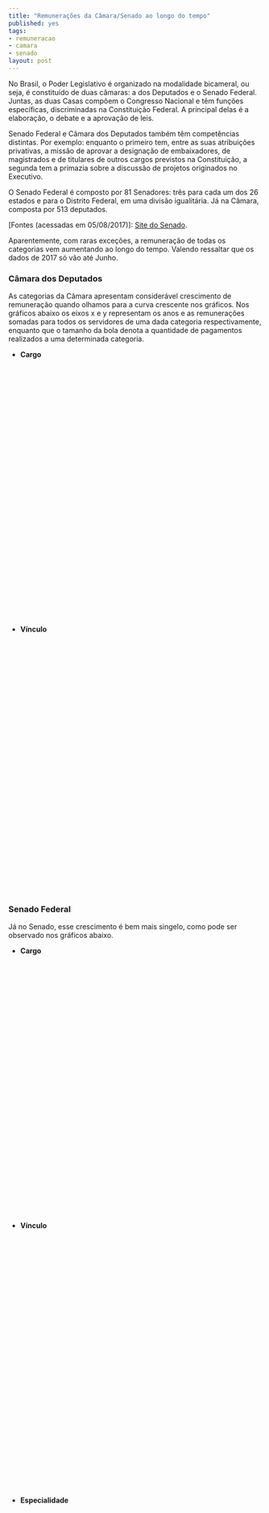 ```yaml
---
title: "Remunerações da Câmara/Senado ao longo do tempo"
published: yes
tags:
- remuneracao
- camara
- senado
layout: post
---
```






No Brasil, o Poder Legislativo é organizado na modalidade bicameral, ou seja, é constituído de duas câmaras: a dos Deputados e o Senado Federal. Juntas, as duas Casas compõem o Congresso Nacional e têm funções específicas, discriminadas na Constituição Federal. A principal delas é a elaboração, o debate e a aprovação de leis.

Senado Federal e Câmara dos Deputados também têm competências distintas. Por exemplo: enquanto o primeiro tem, entre as suas atribuições privativas, a missão de aprovar a designação de embaixadores, de magistrados e de titulares de outros cargos previstos na Constituição, a segunda tem a primazia sobre a discussão de projetos originados no Executivo.

O Senado Federal é composto por 81 Senadores: três para cada um dos 26 estados e para o Distrito Federal, em uma divisão igualitária. Já na Câmara, composta por 513 deputados.

[Fontes (acessadas em 05/08/2017)]: [Site do Senado](https://www12.senado.leg.br/transparencia/laipergunta).

Aparentemente, com raras exceções, a remuneração de todas os categorias vem aumentando ao longo do tempo. Valendo ressaltar que os dados de 2017 só vão até Junho.

### **Câmara dos Deputados**

As categorias da Câmara apresentam considerável crescimento de remuneração quando olhamos para a curva crescente nos gráficos. Nos gráficos abaixo os eixos x e y representam os anos e as remunerações somadas para todos os servidores de uma dada categoria respectivamente, enquanto que o tamanho da bola denota a quantidade de pagamentos realizados a uma determinada categoria. 

* **Cargo**

<!--html_preserve--><div id="htmlwidget-dab1971d0152206c4b45" style="width:100%;height:500px;" class="highchart html-widget"></div>
<script type="application/json" data-for="htmlwidget-dab1971d0152206c4b45">{"x":{"hc_opts":{"title":{"text":null},"yAxis":{"title":{"text":"Valor da Remuneração (milhões R$)"},"type":"linear"},"credits":{"enabled":false},"exporting":{"enabled":false},"plotOptions":{"series":{"turboThreshold":0,"showInLegend":true,"marker":{"enabled":true}},"treemap":{"layoutAlgorithm":"squarified"},"bubble":{"minSize":5,"maxSize":25},"scatter":{"marker":{"symbol":"circle"}}},"annotationsOptions":{"enabledButtons":false},"tooltip":{"delayForDisplay":10,"pointFormat":"Valor: {point.y:.2f} <br> Quantidade de servidores: {point.avg_kincaid}"},"series":[{"name":"ANALISTA LEGISLATIVO","data":[{"d":"2012-01-01","name":"ANALISTA LEGISLATIVO","avg_kincaid":4588,"kincaid":123.89462069,"x":1325376000000,"y":123.89462069,"size":4588,"z":4588},{"d":"2013-01-01","name":"ANALISTA LEGISLATIVO","avg_kincaid":11307,"kincaid":316.99790974,"x":1356998400000,"y":316.99790974,"size":11307,"z":11307},{"d":"2014-01-01","name":"ANALISTA LEGISLATIVO","avg_kincaid":12047,"kincaid":358.33242684,"x":1388534400000,"y":358.33242684,"size":12047,"z":12047},{"d":"2015-01-01","name":"ANALISTA LEGISLATIVO","avg_kincaid":14126,"kincaid":466.64064704,"x":1420070400000,"y":466.64064704,"size":14126,"z":14126},{"d":"2016-01-01","name":"ANALISTA LEGISLATIVO","avg_kincaid":14811,"kincaid":487.75379089,"x":1451606400000,"y":487.75379089,"size":14811,"z":14811},{"d":"2017-01-01","name":"ANALISTA LEGISLATIVO","avg_kincaid":7835,"kincaid":278.76235312,"x":1483228800000,"y":278.76235312,"size":7835,"z":7835}],"type":"bubble"},{"name":"CARGO EM COMISSAO","data":[{"d":"2012-01-01","name":"CARGO EM COMISSAO","avg_kincaid":27,"kincaid":0.13996098,"x":1325376000000,"y":0.13996098,"size":27,"z":27},{"d":"2013-01-01","name":"CARGO EM COMISSAO","avg_kincaid":70,"kincaid":0.40872643,"x":1356998400000,"y":0.40872643,"size":70,"z":70},{"d":"2014-01-01","name":"CARGO EM COMISSAO","avg_kincaid":44,"kincaid":0.31203381,"x":1388534400000,"y":0.31203381,"size":44,"z":44},{"d":"2015-01-01","name":"CARGO EM COMISSAO","avg_kincaid":33,"kincaid":0.15461441,"x":1420070400000,"y":0.15461441,"size":33,"z":33},{"d":"2016-01-01","name":"CARGO EM COMISSAO","avg_kincaid":30,"kincaid":0.28034448,"x":1451606400000,"y":0.28034448,"size":30,"z":30},{"d":"2017-01-01","name":"CARGO EM COMISSAO","avg_kincaid":10,"kincaid":0.11247999,"x":1483228800000,"y":0.11247999,"size":10,"z":10}],"type":"bubble"},{"name":"DEPUTADO","data":[{"d":"2012-01-01","name":"DEPUTADO","avg_kincaid":748,"kincaid":22.03194775,"x":1325376000000,"y":22.03194775,"size":748,"z":748},{"d":"2013-01-01","name":"DEPUTADO","avg_kincaid":1739,"kincaid":52.4904465,"x":1356998400000,"y":52.4904465,"size":1739,"z":1739},{"d":"2014-01-01","name":"DEPUTADO","avg_kincaid":1708,"kincaid":47.7768733,"x":1388534400000,"y":47.7768733,"size":1708,"z":1708},{"d":"2015-01-01","name":"DEPUTADO","avg_kincaid":3839,"kincaid":136.21369157,"x":1420070400000,"y":136.21369157,"size":3839,"z":3839},{"d":"2016-01-01","name":"DEPUTADO","avg_kincaid":4484,"kincaid":154.09333998,"x":1451606400000,"y":154.09333998,"size":4484,"z":4484},{"d":"2017-01-01","name":"DEPUTADO","avg_kincaid":2946,"kincaid":101.73037856,"x":1483228800000,"y":101.73037856,"size":2946,"z":2946}],"type":"bubble"},{"name":"TECNICO LEGISLATIVO","data":[{"d":"2012-01-01","name":"TECNICO LEGISLATIVO","avg_kincaid":3816,"kincaid":76.45708965,"x":1325376000000,"y":76.45708965,"size":3816,"z":3816},{"d":"2013-01-01","name":"TECNICO LEGISLATIVO","avg_kincaid":8383,"kincaid":194.10940987,"x":1356998400000,"y":194.10940987,"size":8383,"z":8383},{"d":"2014-01-01","name":"TECNICO LEGISLATIVO","avg_kincaid":8477,"kincaid":210.61435241,"x":1388534400000,"y":210.61435241,"size":8477,"z":8477},{"d":"2015-01-01","name":"TECNICO LEGISLATIVO","avg_kincaid":9395,"kincaid":259.7539336,"x":1420070400000,"y":259.7539336,"size":9395,"z":9395},{"d":"2016-01-01","name":"TECNICO LEGISLATIVO","avg_kincaid":9551,"kincaid":264.12159985,"x":1451606400000,"y":264.12159985,"size":9551,"z":9551},{"d":"2017-01-01","name":"TECNICO LEGISLATIVO","avg_kincaid":4821,"kincaid":145.46431736,"x":1483228800000,"y":145.46431736,"size":4821,"z":4821}],"type":"bubble"}],"xAxis":{"type":"datetime","title":{"text":"Cargos"}}},"theme":{"chart":{"backgroundColor":"transparent"}},"conf_opts":{"global":{"Date":null,"VMLRadialGradientURL":"http =//code.highcharts.com/list(version)/gfx/vml-radial-gradient.png","canvasToolsURL":"http =//code.highcharts.com/list(version)/modules/canvas-tools.js","getTimezoneOffset":null,"timezoneOffset":0,"useUTC":true},"lang":{"contextButtonTitle":"Chart context menu","decimalPoint":".","downloadJPEG":"Download JPEG image","downloadPDF":"Download PDF document","downloadPNG":"Download PNG image","downloadSVG":"Download SVG vector image","drillUpText":"Back to {series.name}","invalidDate":null,"loading":"Loading...","months":["January","February","March","April","May","June","July","August","September","October","November","December"],"noData":"No data to display","numericSymbols":["k","M","G","T","P","E"],"printChart":"Print chart","resetZoom":"Reset zoom","resetZoomTitle":"Reset zoom level 1:1","shortMonths":["Jan","Feb","Mar","Apr","May","Jun","Jul","Aug","Sep","Oct","Nov","Dec"],"thousandsSep":" ","weekdays":["Sunday","Monday","Tuesday","Wednesday","Thursday","Friday","Saturday"]}},"type":"chart","fonts":[],"debug":false},"evals":[],"jsHooks":[]}</script><!--/html_preserve-->

* **Vínculo**

<!--html_preserve--><div id="htmlwidget-6d9a2d922c7d7d9def48" style="width:100%;height:500px;" class="highchart html-widget"></div>
<script type="application/json" data-for="htmlwidget-6d9a2d922c7d7d9def48">{"x":{"hc_opts":{"title":{"text":null},"yAxis":{"title":{"text":"Valor da Remuneração (milhões R$)"},"type":"linear"},"credits":{"enabled":false},"exporting":{"enabled":false},"plotOptions":{"series":{"turboThreshold":0,"showInLegend":true,"marker":{"enabled":true}},"treemap":{"layoutAlgorithm":"squarified"},"bubble":{"minSize":5,"maxSize":25},"scatter":{"marker":{"symbol":"circle"}}},"annotationsOptions":{"enabledButtons":false},"tooltip":{"delayForDisplay":10,"pointFormat":"Valor: {point.y:.2f} <br> Quantidade de servidores: {point.avg_kincaid}"},"series":[{"name":"APOSENTADORIA PARLAMENTAR","data":[{"d":"2012-01-01","name":"APOSENTADORIA PARLAMENTAR","avg_kincaid":8,"kincaid":0.11693468,"x":1325376000000,"y":0.11693468,"size":8,"z":8},{"d":"2013-01-01","name":"APOSENTADORIA PARLAMENTAR","avg_kincaid":13,"kincaid":0.18254185,"x":1356998400000,"y":0.18254185,"size":13,"z":13},{"d":"2014-01-01","name":"APOSENTADORIA PARLAMENTAR","avg_kincaid":27,"kincaid":0.3834644,"x":1388534400000,"y":0.3834644,"size":27,"z":27},{"d":"2015-01-01","name":"APOSENTADORIA PARLAMENTAR","avg_kincaid":22,"kincaid":0.44010299,"x":1420070400000,"y":0.44010299,"size":22,"z":22},{"d":"2016-01-01","name":"APOSENTADORIA PARLAMENTAR","avg_kincaid":17,"kincaid":0.37270405,"x":1451606400000,"y":0.37270405,"size":17,"z":17}],"type":"bubble"},{"name":"CARGO DE NATUREZA ESPECIAL","data":[{"d":"2012-01-01","name":"CARGO DE NATUREZA ESPECIAL","avg_kincaid":10,"kincaid":0.0581688,"x":1325376000000,"y":0.0581688,"size":10,"z":10},{"d":"2013-01-01","name":"CARGO DE NATUREZA ESPECIAL","avg_kincaid":23,"kincaid":0.11648413,"x":1356998400000,"y":0.11648413,"size":23,"z":23},{"d":"2014-01-01","name":"CARGO DE NATUREZA ESPECIAL","avg_kincaid":16,"kincaid":0.06847144,"x":1388534400000,"y":0.06847144,"size":16,"z":16},{"d":"2015-01-01","name":"CARGO DE NATUREZA ESPECIAL","avg_kincaid":16,"kincaid":0.07190124,"x":1420070400000,"y":0.07190124,"size":16,"z":16},{"d":"2016-01-01","name":"CARGO DE NATUREZA ESPECIAL","avg_kincaid":16,"kincaid":0.18057323,"x":1451606400000,"y":0.18057323,"size":16,"z":16},{"d":"2017-01-01","name":"CARGO DE NATUREZA ESPECIAL","avg_kincaid":5,"kincaid":0.06402554,"x":1483228800000,"y":0.06402554,"size":5,"z":5}],"type":"bubble"},{"name":"INATIVO","data":[{"d":"2012-01-01","name":"INATIVO","avg_kincaid":5,"kincaid":0.1044544,"x":1325376000000,"y":0.1044544,"size":5,"z":5},{"d":"2013-01-01","name":"INATIVO","avg_kincaid":26,"kincaid":0.64881447,"x":1356998400000,"y":0.64881447,"size":26,"z":26},{"d":"2014-01-01","name":"INATIVO","avg_kincaid":33,"kincaid":0.87240956,"x":1388534400000,"y":0.87240956,"size":33,"z":33},{"d":"2015-01-01","name":"INATIVO","avg_kincaid":26,"kincaid":0.75443978,"x":1420070400000,"y":0.75443978,"size":26,"z":26},{"d":"2016-01-01","name":"INATIVO","avg_kincaid":9,"kincaid":0.25278077,"x":1451606400000,"y":0.25278077,"size":9,"z":9},{"d":"2017-01-01","name":"INATIVO","avg_kincaid":8,"kincaid":0.22855411,"x":1483228800000,"y":0.22855411,"size":8,"z":8}],"type":"bubble"},{"name":"PARLAMENTAR","data":[{"d":"2012-01-01","name":"PARLAMENTAR","avg_kincaid":740,"kincaid":21.91501307,"x":1325376000000,"y":21.91501307,"size":740,"z":740},{"d":"2013-01-01","name":"PARLAMENTAR","avg_kincaid":1726,"kincaid":52.30790465,"x":1356998400000,"y":52.30790465,"size":1726,"z":1726},{"d":"2014-01-01","name":"PARLAMENTAR","avg_kincaid":1681,"kincaid":47.3934089,"x":1388534400000,"y":47.3934089,"size":1681,"z":1681},{"d":"2015-01-01","name":"PARLAMENTAR","avg_kincaid":3817,"kincaid":135.77358858,"x":1420070400000,"y":135.77358858,"size":3817,"z":3817},{"d":"2016-01-01","name":"PARLAMENTAR","avg_kincaid":4467,"kincaid":153.72063593,"x":1451606400000,"y":153.72063593,"size":4467,"z":4467},{"d":"2017-01-01","name":"PARLAMENTAR","avg_kincaid":2946,"kincaid":101.73037856,"x":1483228800000,"y":101.73037856,"size":2946,"z":2946}],"type":"bubble"},{"name":"PENSAO CIVIL","data":[{"d":"2012-01-01","name":"PENSAO CIVIL","avg_kincaid":6,"kincaid":0.06914808,"x":1325376000000,"y":0.06914808,"size":6,"z":6},{"d":"2013-01-01","name":"PENSAO CIVIL","avg_kincaid":16,"kincaid":0.21337269,"x":1356998400000,"y":0.21337269,"size":16,"z":16},{"d":"2014-01-01","name":"PENSAO CIVIL","avg_kincaid":15,"kincaid":0.19559919,"x":1388534400000,"y":0.19559919,"size":15,"z":15},{"d":"2015-01-01","name":"PENSAO CIVIL","avg_kincaid":17,"kincaid":0.22259537,"x":1420070400000,"y":0.22259537,"size":17,"z":17},{"d":"2016-01-01","name":"PENSAO CIVIL","avg_kincaid":20,"kincaid":0.29699375,"x":1451606400000,"y":0.29699375,"size":20,"z":20},{"d":"2017-01-01","name":"PENSAO CIVIL","avg_kincaid":12,"kincaid":0.19138594,"x":1483228800000,"y":0.19138594,"size":12,"z":12}],"type":"bubble"},{"name":"QUADRO EFETIVO","data":[{"d":"2012-01-01","name":"QUADRO EFETIVO","avg_kincaid":8393,"kincaid":200.17810786,"x":1325376000000,"y":200.17810786,"size":8393,"z":8393},{"d":"2013-01-01","name":"QUADRO EFETIVO","avg_kincaid":19648,"kincaid":510.24513245,"x":1356998400000,"y":510.24513245,"size":19648,"z":19648},{"d":"2014-01-01","name":"QUADRO EFETIVO","avg_kincaid":20476,"kincaid":567.8787705,"x":1388534400000,"y":567.8787705,"size":20476,"z":20476},{"d":"2015-01-01","name":"QUADRO EFETIVO","avg_kincaid":23478,"kincaid":725.41754549,"x":1420070400000,"y":725.41754549,"size":23478,"z":23478},{"d":"2016-01-01","name":"QUADRO EFETIVO","avg_kincaid":24333,"kincaid":751.32561622,"x":1451606400000,"y":751.32561622,"size":24333,"z":24333},{"d":"2017-01-01","name":"QUADRO EFETIVO","avg_kincaid":12636,"kincaid":423.80673043,"x":1483228800000,"y":423.80673043,"size":12636,"z":12636}],"type":"bubble"},{"name":"SECRETARIO PARLAMENTAR","data":[{"d":"2012-01-01","name":"SECRETARIO PARLAMENTAR","avg_kincaid":12,"kincaid":0.07456109,"x":1325376000000,"y":0.07456109,"size":12,"z":12},{"d":"2013-01-01","name":"SECRETARIO PARLAMENTAR","avg_kincaid":31,"kincaid":0.26694296,"x":1356998400000,"y":0.26694296,"size":31,"z":31},{"d":"2014-01-01","name":"SECRETARIO PARLAMENTAR","avg_kincaid":28,"kincaid":0.24356237,"x":1388534400000,"y":0.24356237,"size":28,"z":28},{"d":"2015-01-01","name":"SECRETARIO PARLAMENTAR","avg_kincaid":17,"kincaid":0.08271317,"x":1420070400000,"y":0.08271317,"size":17,"z":17},{"d":"2016-01-01","name":"SECRETARIO PARLAMENTAR","avg_kincaid":14,"kincaid":0.09977125,"x":1451606400000,"y":0.09977125,"size":14,"z":14},{"d":"2017-01-01","name":"SECRETARIO PARLAMENTAR","avg_kincaid":5,"kincaid":0.04845445,"x":1483228800000,"y":0.04845445,"size":5,"z":5}],"type":"bubble"},{"name":"SECRETARIO PARLAMENTAR REQUISITADO","data":[{"d":"2012-01-01","name":"SECRETARIO PARLAMENTAR REQUISITADO","avg_kincaid":5,"kincaid":0.00723109,"x":1325376000000,"y":0.00723109,"size":5,"z":5},{"d":"2013-01-01","name":"SECRETARIO PARLAMENTAR REQUISITADO","avg_kincaid":16,"kincaid":0.02529934,"x":1356998400000,"y":0.02529934,"size":16,"z":16}],"type":"bubble"}],"xAxis":{"type":"datetime","title":{"text":"Vínculo"}}},"theme":{"chart":{"backgroundColor":"transparent"}},"conf_opts":{"global":{"Date":null,"VMLRadialGradientURL":"http =//code.highcharts.com/list(version)/gfx/vml-radial-gradient.png","canvasToolsURL":"http =//code.highcharts.com/list(version)/modules/canvas-tools.js","getTimezoneOffset":null,"timezoneOffset":0,"useUTC":true},"lang":{"contextButtonTitle":"Chart context menu","decimalPoint":".","downloadJPEG":"Download JPEG image","downloadPDF":"Download PDF document","downloadPNG":"Download PNG image","downloadSVG":"Download SVG vector image","drillUpText":"Back to {series.name}","invalidDate":null,"loading":"Loading...","months":["January","February","March","April","May","June","July","August","September","October","November","December"],"noData":"No data to display","numericSymbols":["k","M","G","T","P","E"],"printChart":"Print chart","resetZoom":"Reset zoom","resetZoomTitle":"Reset zoom level 1:1","shortMonths":["Jan","Feb","Mar","Apr","May","Jun","Jul","Aug","Sep","Oct","Nov","Dec"],"thousandsSep":" ","weekdays":["Sunday","Monday","Tuesday","Wednesday","Thursday","Friday","Saturday"]}},"type":"chart","fonts":[],"debug":false},"evals":[],"jsHooks":[]}</script><!--/html_preserve-->

### **Senado Federal**

Já no Senado, esse crescimento é bem mais singelo, como pode ser observado nos gráficos abaixo.

* **Cargo**

<!--html_preserve--><div id="htmlwidget-300a014fca4a65e5d8f6" style="width:100%;height:500px;" class="highchart html-widget"></div>
<script type="application/json" data-for="htmlwidget-300a014fca4a65e5d8f6">{"x":{"hc_opts":{"title":{"text":null},"yAxis":{"title":{"text":"Valor da Remuneração (milhões R$)"},"type":"linear"},"credits":{"enabled":false},"exporting":{"enabled":false},"plotOptions":{"series":{"turboThreshold":0,"showInLegend":true,"marker":{"enabled":true}},"treemap":{"layoutAlgorithm":"squarified"},"bubble":{"minSize":5,"maxSize":25},"scatter":{"marker":{"symbol":"circle"}}},"annotationsOptions":{"enabledButtons":false},"tooltip":{"delayForDisplay":10,"pointFormat":"Valor: {point.y:.2f} <br> Quantidade de servidores: {point.avg_kincaid}"},"series":[{"name":"ADVOGADO","data":[{"d":"2013-01-01","name":"ADVOGADO","avg_kincaid":396,"kincaid":8.73258617,"x":1356998400000,"y":8.73258617,"size":396,"z":396},{"d":"2014-01-01","name":"ADVOGADO","avg_kincaid":396,"kincaid":9.17343126,"x":1388534400000,"y":9.17343126,"size":396,"z":396},{"d":"2015-01-01","name":"ADVOGADO","avg_kincaid":363,"kincaid":9.05329285,"x":1420070400000,"y":9.05329285,"size":363,"z":363},{"d":"2016-01-01","name":"ADVOGADO","avg_kincaid":396,"kincaid":9.78336902,"x":1451606400000,"y":9.78336902,"size":396,"z":396},{"d":"2017-01-01","name":"ADVOGADO","avg_kincaid":198,"kincaid":5.42988194,"x":1483228800000,"y":5.42988194,"size":198,"z":198}],"type":"bubble"},{"name":"ANALISTA LEGISLATIVO","data":[{"d":"2013-01-01","name":"ANALISTA LEGISLATIVO","avg_kincaid":29781,"kincaid":662.64595788,"x":1356998400000,"y":662.64595788,"size":29781,"z":29781},{"d":"2014-01-01","name":"ANALISTA LEGISLATIVO","avg_kincaid":30678,"kincaid":698.56168925,"x":1388534400000,"y":698.56168925,"size":30678,"z":30678},{"d":"2015-01-01","name":"ANALISTA LEGISLATIVO","avg_kincaid":28825,"kincaid":718.94570512,"x":1420070400000,"y":718.94570512,"size":28825,"z":28825},{"d":"2016-01-01","name":"ANALISTA LEGISLATIVO","avg_kincaid":31474,"kincaid":804.86017581,"x":1451606400000,"y":804.86017581,"size":31474,"z":31474},{"d":"2017-01-01","name":"ANALISTA LEGISLATIVO","avg_kincaid":15731,"kincaid":445.61875989,"x":1483228800000,"y":445.61875989,"size":15731,"z":15731}],"type":"bubble"},{"name":"AUXILIAR LEGISLATIVO","data":[{"d":"2013-01-01","name":"AUXILIAR LEGISLATIVO","avg_kincaid":852,"kincaid":15.51823046,"x":1356998400000,"y":15.51823046,"size":852,"z":852},{"d":"2014-01-01","name":"AUXILIAR LEGISLATIVO","avg_kincaid":852,"kincaid":16.1592185,"x":1388534400000,"y":16.1592185,"size":852,"z":852},{"d":"2015-01-01","name":"AUXILIAR LEGISLATIVO","avg_kincaid":781,"kincaid":16.22789898,"x":1420070400000,"y":16.22789898,"size":781,"z":781},{"d":"2016-01-01","name":"AUXILIAR LEGISLATIVO","avg_kincaid":852,"kincaid":19.00528578,"x":1451606400000,"y":19.00528578,"size":852,"z":852},{"d":"2017-01-01","name":"AUXILIAR LEGISLATIVO","avg_kincaid":426,"kincaid":10.3490952,"x":1483228800000,"y":10.3490952,"size":426,"z":426}],"type":"bubble"},{"name":"CARGO EM COMISSÃO","data":[{"d":"2013-01-01","name":"CARGO EM COMISSÃO","avg_kincaid":16427,"kincaid":100.91791467,"x":1356998400000,"y":100.91791467,"size":16427,"z":16427},{"d":"2014-01-01","name":"CARGO EM COMISSÃO","avg_kincaid":18434,"kincaid":119.30959212,"x":1388534400000,"y":119.30959212,"size":18434,"z":18434},{"d":"2015-01-01","name":"CARGO EM COMISSÃO","avg_kincaid":25387,"kincaid":171.81975836,"x":1420070400000,"y":171.81975836,"size":25387,"z":25387},{"d":"2016-01-01","name":"CARGO EM COMISSÃO","avg_kincaid":33753,"kincaid":231.80406765,"x":1451606400000,"y":231.80406765,"size":33753,"z":33753},{"d":"2017-01-01","name":"CARGO EM COMISSÃO","avg_kincaid":19938,"kincaid":149.82333591,"x":1483228800000,"y":149.82333591,"size":19938,"z":19938}],"type":"bubble"},{"name":"CARGO ISOLADO","data":[{"d":"2013-01-01","name":"CARGO ISOLADO","avg_kincaid":60,"kincaid":1.48991189,"x":1356998400000,"y":1.48991189,"size":60,"z":60},{"d":"2014-01-01","name":"CARGO ISOLADO","avg_kincaid":60,"kincaid":1.54700766,"x":1388534400000,"y":1.54700766,"size":60,"z":60},{"d":"2015-01-01","name":"CARGO ISOLADO","avg_kincaid":55,"kincaid":1.60581387,"x":1420070400000,"y":1.60581387,"size":55,"z":55},{"d":"2016-01-01","name":"CARGO ISOLADO","avg_kincaid":54,"kincaid":1.5237242,"x":1451606400000,"y":1.5237242,"size":54,"z":54},{"d":"2017-01-01","name":"CARGO ISOLADO","avg_kincaid":24,"kincaid":0.69600902,"x":1483228800000,"y":0.69600902,"size":24,"z":24}],"type":"bubble"},{"name":"CONSULTOR LEGISLATIVO","data":[{"d":"2013-01-01","name":"CONSULTOR LEGISLATIVO","avg_kincaid":3967,"kincaid":90.51315997,"x":1356998400000,"y":90.51315997,"size":3967,"z":3967},{"d":"2014-01-01","name":"CONSULTOR LEGISLATIVO","avg_kincaid":4559,"kincaid":106.61189083,"x":1388534400000,"y":106.61189083,"size":4559,"z":4559},{"d":"2015-01-01","name":"CONSULTOR LEGISLATIVO","avg_kincaid":4489,"kincaid":115.97823129,"x":1420070400000,"y":115.97823129,"size":4489,"z":4489},{"d":"2016-01-01","name":"CONSULTOR LEGISLATIVO","avg_kincaid":4896,"kincaid":127.45898685,"x":1451606400000,"y":127.45898685,"size":4896,"z":4896},{"d":"2017-01-01","name":"CONSULTOR LEGISLATIVO","avg_kincaid":2448,"kincaid":70.52303389,"x":1483228800000,"y":70.52303389,"size":2448,"z":2448}],"type":"bubble"},{"name":"IPC","data":[{"d":"2013-01-01","name":"IPC","avg_kincaid":4363,"kincaid":2.13738768,"x":1356998400000,"y":2.13738768,"size":4363,"z":4363},{"d":"2014-01-01","name":"IPC","avg_kincaid":4368,"kincaid":2.48341326,"x":1388534400000,"y":2.48341326,"size":4368,"z":4368},{"d":"2015-01-01","name":"IPC","avg_kincaid":4004,"kincaid":3.03610871,"x":1420070400000,"y":3.03610871,"size":4004,"z":4004},{"d":"2016-01-01","name":"IPC","avg_kincaid":4367,"kincaid":3.14165345,"x":1451606400000,"y":3.14165345,"size":4367,"z":4367},{"d":"2017-01-01","name":"IPC","avg_kincaid":2184,"kincaid":1.67998189,"x":1483228800000,"y":1.67998189,"size":2184,"z":2184}],"type":"bubble"},{"name":"SECRETÁRIO PARLAMENTAR","data":[{"d":"2013-01-01","name":"SECRETÁRIO PARLAMENTAR","avg_kincaid":84,"kincaid":1.53072339,"x":1356998400000,"y":1.53072339,"size":84,"z":84},{"d":"2014-01-01","name":"SECRETÁRIO PARLAMENTAR","avg_kincaid":84,"kincaid":1.57636841,"x":1388534400000,"y":1.57636841,"size":84,"z":84},{"d":"2015-01-01","name":"SECRETÁRIO PARLAMENTAR","avg_kincaid":77,"kincaid":1.45619389,"x":1420070400000,"y":1.45619389,"size":77,"z":77},{"d":"2016-01-01","name":"SECRETÁRIO PARLAMENTAR","avg_kincaid":84,"kincaid":1.62488551,"x":1451606400000,"y":1.62488551,"size":84,"z":84},{"d":"2017-01-01","name":"SECRETÁRIO PARLAMENTAR","avg_kincaid":42,"kincaid":0.9190112,"x":1483228800000,"y":0.9190112,"size":42,"z":42}],"type":"bubble"},{"name":"TECNICO LEGISLATIVO","data":[{"d":"2013-01-01","name":"TECNICO LEGISLATIVO","avg_kincaid":32726,"kincaid":643.14145554,"x":1356998400000,"y":643.14145554,"size":32726,"z":32726},{"d":"2014-01-01","name":"TECNICO LEGISLATIVO","avg_kincaid":33292,"kincaid":667.76828158,"x":1388534400000,"y":667.76828158,"size":33292,"z":33292},{"d":"2015-01-01","name":"TECNICO LEGISLATIVO","avg_kincaid":31001,"kincaid":655.080967,"x":1420070400000,"y":655.080967,"size":31001,"z":31001},{"d":"2016-01-01","name":"TECNICO LEGISLATIVO","avg_kincaid":33822,"kincaid":734.77945044,"x":1451606400000,"y":734.77945044,"size":33822,"z":33822},{"d":"2017-01-01","name":"TECNICO LEGISLATIVO","avg_kincaid":16904,"kincaid":418.42303687,"x":1483228800000,"y":418.42303687,"size":16904,"z":16904}],"type":"bubble"}],"xAxis":{"type":"datetime","title":{"text":"Cargo"}}},"theme":{"chart":{"backgroundColor":"transparent"}},"conf_opts":{"global":{"Date":null,"VMLRadialGradientURL":"http =//code.highcharts.com/list(version)/gfx/vml-radial-gradient.png","canvasToolsURL":"http =//code.highcharts.com/list(version)/modules/canvas-tools.js","getTimezoneOffset":null,"timezoneOffset":0,"useUTC":true},"lang":{"contextButtonTitle":"Chart context menu","decimalPoint":".","downloadJPEG":"Download JPEG image","downloadPDF":"Download PDF document","downloadPNG":"Download PNG image","downloadSVG":"Download SVG vector image","drillUpText":"Back to {series.name}","invalidDate":null,"loading":"Loading...","months":["January","February","March","April","May","June","July","August","September","October","November","December"],"noData":"No data to display","numericSymbols":["k","M","G","T","P","E"],"printChart":"Print chart","resetZoom":"Reset zoom","resetZoomTitle":"Reset zoom level 1:1","shortMonths":["Jan","Feb","Mar","Apr","May","Jun","Jul","Aug","Sep","Oct","Nov","Dec"],"thousandsSep":" ","weekdays":["Sunday","Monday","Tuesday","Wednesday","Thursday","Friday","Saturday"]}},"type":"chart","fonts":[],"debug":false},"evals":[],"jsHooks":[]}</script><!--/html_preserve-->

* **Vínculo**

<!--html_preserve--><div id="htmlwidget-562f6713e49b431d9435" style="width:100%;height:500px;" class="highchart html-widget"></div>
<script type="application/json" data-for="htmlwidget-562f6713e49b431d9435">{"x":{"hc_opts":{"title":{"text":null},"yAxis":{"title":{"text":"Valor da Remuneração (milhões R$)"},"type":"linear"},"credits":{"enabled":false},"exporting":{"enabled":false},"plotOptions":{"series":{"turboThreshold":0,"showInLegend":true,"marker":{"enabled":true}},"treemap":{"layoutAlgorithm":"squarified"},"bubble":{"minSize":5,"maxSize":25},"scatter":{"marker":{"symbol":"circle"}}},"annotationsOptions":{"enabledButtons":false},"tooltip":{"delayForDisplay":10,"pointFormat":"Valor: {point.y:.2f} <br> Quantidade de servidores: {point.avg_kincaid}"},"series":[{"name":"COMISSIONADO","data":[{"d":"2013-01-01","name":"COMISSIONADO","avg_kincaid":16427,"kincaid":100.91791467,"x":1356998400000,"y":100.91791467,"size":16427,"z":16427},{"d":"2014-01-01","name":"COMISSIONADO","avg_kincaid":18434,"kincaid":119.30959212,"x":1388534400000,"y":119.30959212,"size":18434,"z":18434},{"d":"2015-01-01","name":"COMISSIONADO","avg_kincaid":25387,"kincaid":171.81975836,"x":1420070400000,"y":171.81975836,"size":25387,"z":25387},{"d":"2016-01-01","name":"COMISSIONADO","avg_kincaid":33753,"kincaid":231.80406765,"x":1451606400000,"y":231.80406765,"size":33753,"z":33753},{"d":"2017-01-01","name":"COMISSIONADO","avg_kincaid":19938,"kincaid":149.82333591,"x":1483228800000,"y":149.82333591,"size":19938,"z":19938}],"type":"bubble"},{"name":"EFETIVO","data":[{"d":"2013-01-01","name":"EFETIVO","avg_kincaid":72229,"kincaid":1425.70941298,"x":1356998400000,"y":1425.70941298,"size":72229,"z":72229},{"d":"2014-01-01","name":"EFETIVO","avg_kincaid":74289,"kincaid":1503.88130075,"x":1388534400000,"y":1503.88130075,"size":74289,"z":74289},{"d":"2015-01-01","name":"EFETIVO","avg_kincaid":69595,"kincaid":1521.38421171,"x":1420070400000,"y":1521.38421171,"size":69595,"z":69595},{"d":"2016-01-01","name":"EFETIVO","avg_kincaid":75945,"kincaid":1702.17753106,"x":1451606400000,"y":1702.17753106,"size":75945,"z":75945},{"d":"2017-01-01","name":"EFETIVO","avg_kincaid":37957,"kincaid":953.6388099,"x":1483228800000,"y":953.6388099,"size":37957,"z":37957}],"type":"bubble"}],"xAxis":{"type":"datetime","title":{"text":"Vínculo"}}},"theme":{"chart":{"backgroundColor":"transparent"}},"conf_opts":{"global":{"Date":null,"VMLRadialGradientURL":"http =//code.highcharts.com/list(version)/gfx/vml-radial-gradient.png","canvasToolsURL":"http =//code.highcharts.com/list(version)/modules/canvas-tools.js","getTimezoneOffset":null,"timezoneOffset":0,"useUTC":true},"lang":{"contextButtonTitle":"Chart context menu","decimalPoint":".","downloadJPEG":"Download JPEG image","downloadPDF":"Download PDF document","downloadPNG":"Download PNG image","downloadSVG":"Download SVG vector image","drillUpText":"Back to {series.name}","invalidDate":null,"loading":"Loading...","months":["January","February","March","April","May","June","July","August","September","October","November","December"],"noData":"No data to display","numericSymbols":["k","M","G","T","P","E"],"printChart":"Print chart","resetZoom":"Reset zoom","resetZoomTitle":"Reset zoom level 1:1","shortMonths":["Jan","Feb","Mar","Apr","May","Jun","Jul","Aug","Sep","Oct","Nov","Dec"],"thousandsSep":" ","weekdays":["Sunday","Monday","Tuesday","Wednesday","Thursday","Friday","Saturday"]}},"type":"chart","fonts":[],"debug":false},"evals":[],"jsHooks":[]}</script><!--/html_preserve-->

* **Especialidade**

<!--html_preserve--><div id="htmlwidget-ff29bcb41690f3e77d3d" style="width:100%;height:500px;" class="highchart html-widget"></div>
<script type="application/json" data-for="htmlwidget-ff29bcb41690f3e77d3d">{"x":{"hc_opts":{"title":{"text":null},"yAxis":{"title":{"text":"Valor da Remuneração (milhões R$)"},"type":"linear"},"credits":{"enabled":false},"exporting":{"enabled":false},"plotOptions":{"series":{"turboThreshold":0,"showInLegend":true,"marker":{"enabled":true}},"treemap":{"layoutAlgorithm":"squarified"},"bubble":{"minSize":5,"maxSize":25},"scatter":{"marker":{"symbol":"circle"}}},"annotationsOptions":{"enabledButtons":false},"tooltip":{"delayForDisplay":10,"pointFormat":"Valor: {point.y:.2f} <br> Quantidade de servidores: {point.avg_kincaid}"},"series":[{"name":"ADMINISTRAÇÃO","data":[{"d":"2013-01-01","name":"ADMINISTRAÇÃO","avg_kincaid":9309,"kincaid":193.46704198,"x":1356998400000,"y":193.46704198,"size":9309,"z":9309},{"d":"2014-01-01","name":"ADMINISTRAÇÃO","avg_kincaid":9663,"kincaid":206.50204633,"x":1388534400000,"y":206.50204633,"size":9663,"z":9663},{"d":"2015-01-01","name":"ADMINISTRAÇÃO","avg_kincaid":9123,"kincaid":208.04082858,"x":1420070400000,"y":208.04082858,"size":9123,"z":9123},{"d":"2016-01-01","name":"ADMINISTRAÇÃO","avg_kincaid":9962,"kincaid":235.11253684,"x":1451606400000,"y":235.11253684,"size":9962,"z":9962},{"d":"2017-01-01","name":"ADMINISTRAÇÃO","avg_kincaid":4975,"kincaid":131.38821437,"x":1483228800000,"y":131.38821437,"size":4975,"z":4975}],"type":"bubble"},{"name":"ADVOCACIA","data":[{"d":"2013-01-01","name":"ADVOCACIA","avg_kincaid":432,"kincaid":9.57122645,"x":1356998400000,"y":9.57122645,"size":432,"z":432},{"d":"2014-01-01","name":"ADVOCACIA","avg_kincaid":432,"kincaid":10.05396667,"x":1388534400000,"y":10.05396667,"size":432,"z":432},{"d":"2015-01-01","name":"ADVOCACIA","avg_kincaid":396,"kincaid":9.95422309,"x":1420070400000,"y":9.95422309,"size":396,"z":396},{"d":"2016-01-01","name":"ADVOCACIA","avg_kincaid":432,"kincaid":10.77805895,"x":1451606400000,"y":10.77805895,"size":432,"z":432},{"d":"2017-01-01","name":"ADVOCACIA","avg_kincaid":216,"kincaid":5.95067776,"x":1483228800000,"y":5.95067776,"size":216,"z":216}],"type":"bubble"},{"name":"ANÁLISE DE CUSTOS","data":[{"d":"2013-01-01","name":"ANÁLISE DE CUSTOS","avg_kincaid":24,"kincaid":0.53746194,"x":1356998400000,"y":0.53746194,"size":24,"z":24},{"d":"2014-01-01","name":"ANÁLISE DE CUSTOS","avg_kincaid":24,"kincaid":0.56418218,"x":1388534400000,"y":0.56418218,"size":24,"z":24},{"d":"2015-01-01","name":"ANÁLISE DE CUSTOS","avg_kincaid":22,"kincaid":0.56710074,"x":1420070400000,"y":0.56710074,"size":22,"z":22},{"d":"2016-01-01","name":"ANÁLISE DE CUSTOS","avg_kincaid":24,"kincaid":0.62461101,"x":1451606400000,"y":0.62461101,"size":24,"z":24},{"d":"2017-01-01","name":"ANÁLISE DE CUSTOS","avg_kincaid":12,"kincaid":0.33198316,"x":1483228800000,"y":0.33198316,"size":12,"z":12}],"type":"bubble"},{"name":"ANALISTA LEGISLATIVO","data":[{"d":"2013-01-01","name":"ANALISTA LEGISLATIVO","avg_kincaid":36,"kincaid":0.7170806,"x":1356998400000,"y":0.7170806,"size":36,"z":36},{"d":"2014-01-01","name":"ANALISTA LEGISLATIVO","avg_kincaid":36,"kincaid":0.75126352,"x":1388534400000,"y":0.75126352,"size":36,"z":36},{"d":"2015-01-01","name":"ANALISTA LEGISLATIVO","avg_kincaid":33,"kincaid":0.78778601,"x":1420070400000,"y":0.78778601,"size":33,"z":33},{"d":"2016-01-01","name":"ANALISTA LEGISLATIVO","avg_kincaid":36,"kincaid":0.94977801,"x":1451606400000,"y":0.94977801,"size":36,"z":36},{"d":"2017-01-01","name":"ANALISTA LEGISLATIVO","avg_kincaid":18,"kincaid":0.48938288,"x":1483228800000,"y":0.48938288,"size":18,"z":18}],"type":"bubble"},{"name":"APOSENTADORIA SERVIDOR IPC/PSSC","data":[{"d":"2013-01-01","name":"APOSENTADORIA SERVIDOR IPC/PSSC","avg_kincaid":4363,"kincaid":2.13738768,"x":1356998400000,"y":2.13738768,"size":4363,"z":4363},{"d":"2014-01-01","name":"APOSENTADORIA SERVIDOR IPC/PSSC","avg_kincaid":4368,"kincaid":2.48341326,"x":1388534400000,"y":2.48341326,"size":4368,"z":4368},{"d":"2015-01-01","name":"APOSENTADORIA SERVIDOR IPC/PSSC","avg_kincaid":4004,"kincaid":3.03610871,"x":1420070400000,"y":3.03610871,"size":4004,"z":4004},{"d":"2016-01-01","name":"APOSENTADORIA SERVIDOR IPC/PSSC","avg_kincaid":4367,"kincaid":3.14165345,"x":1451606400000,"y":3.14165345,"size":4367,"z":4367},{"d":"2017-01-01","name":"APOSENTADORIA SERVIDOR IPC/PSSC","avg_kincaid":2184,"kincaid":1.67998189,"x":1483228800000,"y":1.67998189,"size":2184,"z":2184}],"type":"bubble"},{"name":"ARQUITETURA","data":[{"d":"2013-01-01","name":"ARQUITETURA","avg_kincaid":84,"kincaid":1.75209961,"x":1356998400000,"y":1.75209961,"size":84,"z":84},{"d":"2014-01-01","name":"ARQUITETURA","avg_kincaid":89,"kincaid":1.90144465,"x":1388534400000,"y":1.90144465,"size":89,"z":89},{"d":"2015-01-01","name":"ARQUITETURA","avg_kincaid":88,"kincaid":1.97798664,"x":1420070400000,"y":1.97798664,"size":88,"z":88},{"d":"2016-01-01","name":"ARQUITETURA","avg_kincaid":96,"kincaid":2.51597355,"x":1451606400000,"y":2.51597355,"size":96,"z":96},{"d":"2017-01-01","name":"ARQUITETURA","avg_kincaid":48,"kincaid":1.22798194,"x":1483228800000,"y":1.22798194,"size":48,"z":48}],"type":"bubble"},{"name":"ARQUIVOLOGIA","data":[{"d":"2013-01-01","name":"ARQUIVOLOGIA","avg_kincaid":96,"kincaid":1.40230081,"x":1356998400000,"y":1.40230081,"size":96,"z":96},{"d":"2014-01-01","name":"ARQUIVOLOGIA","avg_kincaid":119,"kincaid":1.90056839,"x":1388534400000,"y":1.90056839,"size":119,"z":119},{"d":"2015-01-01","name":"ARQUIVOLOGIA","avg_kincaid":132,"kincaid":2.4100203,"x":1420070400000,"y":2.4100203,"size":132,"z":132},{"d":"2016-01-01","name":"ARQUIVOLOGIA","avg_kincaid":144,"kincaid":2.75735261,"x":1451606400000,"y":2.75735261,"size":144,"z":144},{"d":"2017-01-01","name":"ARQUIVOLOGIA","avg_kincaid":72,"kincaid":1.59971435,"x":1483228800000,"y":1.59971435,"size":72,"z":72}],"type":"bubble"},{"name":"ASSESSOR","data":[{"d":"2013-01-01","name":"ASSESSOR","avg_kincaid":12,"kincaid":0.33654075,"x":1356998400000,"y":0.33654075,"size":12,"z":12},{"d":"2014-01-01","name":"ASSESSOR","avg_kincaid":12,"kincaid":0.35329483,"x":1388534400000,"y":0.35329483,"size":12,"z":12},{"d":"2015-01-01","name":"ASSESSOR","avg_kincaid":11,"kincaid":0.3703846,"x":1420070400000,"y":0.3703846,"size":11,"z":11},{"d":"2016-01-01","name":"ASSESSOR","avg_kincaid":6,"kincaid":0.1728357,"x":1451606400000,"y":0.1728357,"size":6,"z":6}],"type":"bubble"},{"name":"ASSESSORAMENTO EM ORÇAMENTOS","data":[{"d":"2013-01-01","name":"ASSESSORAMENTO EM ORÇAMENTOS","avg_kincaid":493,"kincaid":11.43514215,"x":1356998400000,"y":11.43514215,"size":493,"z":493},{"d":"2014-01-01","name":"ASSESSORAMENTO EM ORÇAMENTOS","avg_kincaid":577,"kincaid":13.63142569,"x":1388534400000,"y":13.63142569,"size":577,"z":577},{"d":"2015-01-01","name":"ASSESSORAMENTO EM ORÇAMENTOS","avg_kincaid":596,"kincaid":15.27683013,"x":1420070400000,"y":15.27683013,"size":596,"z":596},{"d":"2016-01-01","name":"ASSESSORAMENTO EM ORÇAMENTOS","avg_kincaid":650,"kincaid":16.89831599,"x":1451606400000,"y":16.89831599,"size":650,"z":650},{"d":"2017-01-01","name":"ASSESSORAMENTO EM ORÇAMENTOS","avg_kincaid":324,"kincaid":9.34845121,"x":1483228800000,"y":9.34845121,"size":324,"z":324}],"type":"bubble"},{"name":"ASSESSORAMENTO LEGISLATIVO","data":[{"d":"2013-01-01","name":"ASSESSORAMENTO LEGISLATIVO","avg_kincaid":3462,"kincaid":78.77351374,"x":1356998400000,"y":78.77351374,"size":3462,"z":3462},{"d":"2014-01-01","name":"ASSESSORAMENTO LEGISLATIVO","avg_kincaid":3970,"kincaid":92.68863387,"x":1388534400000,"y":92.68863387,"size":3970,"z":3970},{"d":"2015-01-01","name":"ASSESSORAMENTO LEGISLATIVO","avg_kincaid":3882,"kincaid":100.40614647,"x":1420070400000,"y":100.40614647,"size":3882,"z":3882},{"d":"2016-01-01","name":"ASSESSORAMENTO LEGISLATIVO","avg_kincaid":4234,"kincaid":110.23999799,"x":1451606400000,"y":110.23999799,"size":4234,"z":4234},{"d":"2017-01-01","name":"ASSESSORAMENTO LEGISLATIVO","avg_kincaid":2118,"kincaid":60.99858748,"x":1483228800000,"y":60.99858748,"size":2118,"z":2118}],"type":"bubble"},{"name":"ASSISTÊNCIA A PLENÁRIOS E PORTARIA","data":[{"d":"2013-01-01","name":"ASSISTÊNCIA A PLENÁRIOS E PORTARIA","avg_kincaid":1823,"kincaid":32.17715349,"x":1356998400000,"y":32.17715349,"size":1823,"z":1823},{"d":"2014-01-01","name":"ASSISTÊNCIA A PLENÁRIOS E PORTARIA","avg_kincaid":1817,"kincaid":33.55633467,"x":1388534400000,"y":33.55633467,"size":1817,"z":1817},{"d":"2015-01-01","name":"ASSISTÊNCIA A PLENÁRIOS E PORTARIA","avg_kincaid":1671,"kincaid":33.22425235,"x":1420070400000,"y":33.22425235,"size":1671,"z":1671},{"d":"2016-01-01","name":"ASSISTÊNCIA A PLENÁRIOS E PORTARIA","avg_kincaid":1824,"kincaid":37.41130126,"x":1451606400000,"y":37.41130126,"size":1824,"z":1824},{"d":"2017-01-01","name":"ASSISTÊNCIA A PLENÁRIOS E PORTARIA","avg_kincaid":912,"kincaid":21.42428384,"x":1483228800000,"y":21.42428384,"size":912,"z":912}],"type":"bubble"},{"name":"ASSISTÊNCIA SOCIAL","data":[{"d":"2013-01-01","name":"ASSISTÊNCIA SOCIAL","avg_kincaid":24,"kincaid":0.39153923,"x":1356998400000,"y":0.39153923,"size":24,"z":24},{"d":"2014-01-01","name":"ASSISTÊNCIA SOCIAL","avg_kincaid":24,"kincaid":0.41032491,"x":1388534400000,"y":0.41032491,"size":24,"z":24},{"d":"2015-01-01","name":"ASSISTÊNCIA SOCIAL","avg_kincaid":22,"kincaid":0.39941468,"x":1420070400000,"y":0.39941468,"size":22,"z":22},{"d":"2016-01-01","name":"ASSISTÊNCIA SOCIAL","avg_kincaid":24,"kincaid":0.44950839,"x":1451606400000,"y":0.44950839,"size":24,"z":24},{"d":"2017-01-01","name":"ASSISTÊNCIA SOCIAL","avg_kincaid":12,"kincaid":0.26759595,"x":1483228800000,"y":0.26759595,"size":12,"z":12}],"type":"bubble"},{"name":"BIBLIOTECONOMIA","data":[{"d":"2013-01-01","name":"BIBLIOTECONOMIA","avg_kincaid":576,"kincaid":12.33191225,"x":1356998400000,"y":12.33191225,"size":576,"z":576},{"d":"2014-01-01","name":"BIBLIOTECONOMIA","avg_kincaid":589,"kincaid":13.12378005,"x":1388534400000,"y":13.12378005,"size":589,"z":589},{"d":"2015-01-01","name":"BIBLIOTECONOMIA","avg_kincaid":561,"kincaid":13.61493034,"x":1420070400000,"y":13.61493034,"size":561,"z":561},{"d":"2016-01-01","name":"BIBLIOTECONOMIA","avg_kincaid":612,"kincaid":14.78786978,"x":1451606400000,"y":14.78786978,"size":612,"z":612},{"d":"2017-01-01","name":"BIBLIOTECONOMIA","avg_kincaid":306,"kincaid":8.55560551,"x":1483228800000,"y":8.55560551,"size":306,"z":306}],"type":"bubble"},{"name":"CHEFE DE GABINETE DA PRESIDÊNCIA","data":[{"d":"2013-01-01","name":"CHEFE DE GABINETE DA PRESIDÊNCIA","avg_kincaid":12,"kincaid":0.27008344,"x":1356998400000,"y":0.27008344,"size":12,"z":12},{"d":"2014-01-01","name":"CHEFE DE GABINETE DA PRESIDÊNCIA","avg_kincaid":12,"kincaid":0.28105953,"x":1388534400000,"y":0.28105953,"size":12,"z":12},{"d":"2015-01-01","name":"CHEFE DE GABINETE DA PRESIDÊNCIA","avg_kincaid":11,"kincaid":0.27662788,"x":1420070400000,"y":0.27662788,"size":11,"z":11},{"d":"2016-01-01","name":"CHEFE DE GABINETE DA PRESIDÊNCIA","avg_kincaid":12,"kincaid":0.3200376,"x":1451606400000,"y":0.3200376,"size":12,"z":12},{"d":"2017-01-01","name":"CHEFE DE GABINETE DA PRESIDÊNCIA","avg_kincaid":6,"kincaid":0.1918684,"x":1483228800000,"y":0.1918684,"size":6,"z":6}],"type":"bubble"},{"name":"COMUNICAÇÃO SOCIAL","data":[{"d":"2013-01-01","name":"COMUNICAÇÃO SOCIAL","avg_kincaid":3967,"kincaid":74.0263413,"x":1356998400000,"y":74.0263413,"size":3967,"z":3967},{"d":"2014-01-01","name":"COMUNICAÇÃO SOCIAL","avg_kincaid":4036,"kincaid":79.1580513,"x":1388534400000,"y":79.1580513,"size":4036,"z":4036},{"d":"2015-01-01","name":"COMUNICAÇÃO SOCIAL","avg_kincaid":3749,"kincaid":80.50501002,"x":1420070400000,"y":80.50501002,"size":3749,"z":3749},{"d":"2016-01-01","name":"COMUNICAÇÃO SOCIAL","avg_kincaid":4096,"kincaid":90.31752297,"x":1451606400000,"y":90.31752297,"size":4096,"z":4096},{"d":"2017-01-01","name":"COMUNICAÇÃO SOCIAL","avg_kincaid":2056,"kincaid":51.57882349,"x":1483228800000,"y":51.57882349,"size":2056,"z":2056}],"type":"bubble"},{"name":"CONTABILIDADE","data":[{"d":"2013-01-01","name":"CONTABILIDADE","avg_kincaid":348,"kincaid":7.49304855,"x":1356998400000,"y":7.49304855,"size":348,"z":348},{"d":"2014-01-01","name":"CONTABILIDADE","avg_kincaid":377,"kincaid":8.57490843,"x":1388534400000,"y":8.57490843,"size":377,"z":377},{"d":"2015-01-01","name":"CONTABILIDADE","avg_kincaid":374,"kincaid":8.88627419,"x":1420070400000,"y":8.88627419,"size":374,"z":374},{"d":"2016-01-01","name":"CONTABILIDADE","avg_kincaid":407,"kincaid":9.8267096,"x":1451606400000,"y":9.8267096,"size":407,"z":407},{"d":"2017-01-01","name":"CONTABILIDADE","avg_kincaid":204,"kincaid":5.58180046,"x":1483228800000,"y":5.58180046,"size":204,"z":204}],"type":"bubble"},{"name":"DIRETOR","data":[{"d":"2013-01-01","name":"DIRETOR","avg_kincaid":48,"kincaid":1.15337114,"x":1356998400000,"y":1.15337114,"size":48,"z":48},{"d":"2014-01-01","name":"DIRETOR","avg_kincaid":48,"kincaid":1.19371283,"x":1388534400000,"y":1.19371283,"size":48,"z":48},{"d":"2015-01-01","name":"DIRETOR","avg_kincaid":44,"kincaid":1.23542927,"x":1420070400000,"y":1.23542927,"size":44,"z":44},{"d":"2016-01-01","name":"DIRETOR","avg_kincaid":48,"kincaid":1.3508885,"x":1451606400000,"y":1.3508885,"size":48,"z":48},{"d":"2017-01-01","name":"DIRETOR","avg_kincaid":24,"kincaid":0.69600902,"x":1483228800000,"y":0.69600902,"size":24,"z":24}],"type":"bubble"},{"name":"DIRETOR DE SECRETARIA","data":[{"d":"2013-01-01","name":"DIRETOR DE SECRETARIA","avg_kincaid":24,"kincaid":0.50278659,"x":1356998400000,"y":0.50278659,"size":24,"z":24},{"d":"2014-01-01","name":"DIRETOR DE SECRETARIA","avg_kincaid":24,"kincaid":0.53258538,"x":1388534400000,"y":0.53258538,"size":24,"z":24},{"d":"2015-01-01","name":"DIRETOR DE SECRETARIA","avg_kincaid":22,"kincaid":0.52212659,"x":1420070400000,"y":0.52212659,"size":22,"z":22},{"d":"2016-01-01","name":"DIRETOR DE SECRETARIA","avg_kincaid":24,"kincaid":0.58064558,"x":1451606400000,"y":0.58064558,"size":24,"z":24},{"d":"2017-01-01","name":"DIRETOR DE SECRETARIA","avg_kincaid":12,"kincaid":0.34515516,"x":1483228800000,"y":0.34515516,"size":12,"z":12}],"type":"bubble"},{"name":"DIRETOR-EXECUTIVO","data":[{"d":"2013-01-01","name":"DIRETOR-EXECUTIVO","avg_kincaid":12,"kincaid":0.30450408,"x":1356998400000,"y":0.30450408,"size":12,"z":12},{"d":"2014-01-01","name":"DIRETOR-EXECUTIVO","avg_kincaid":12,"kincaid":0.29183127,"x":1388534400000,"y":0.29183127,"size":12,"z":12},{"d":"2015-01-01","name":"DIRETOR-EXECUTIVO","avg_kincaid":11,"kincaid":0.29525469,"x":1420070400000,"y":0.29525469,"size":11,"z":11},{"d":"2016-01-01","name":"DIRETOR-EXECUTIVO","avg_kincaid":12,"kincaid":0.32067287,"x":1451606400000,"y":0.32067287,"size":12,"z":12},{"d":"2017-01-01","name":"DIRETOR-EXECUTIVO","avg_kincaid":6,"kincaid":0.1759952,"x":1483228800000,"y":0.1759952,"size":6,"z":6}],"type":"bubble"},{"name":"EDIFICAÇÕES","data":[{"d":"2013-01-01","name":"EDIFICAÇÕES","avg_kincaid":2939,"kincaid":55.59306043,"x":1356998400000,"y":55.59306043,"size":2939,"z":2939},{"d":"2014-01-01","name":"EDIFICAÇÕES","avg_kincaid":2950,"kincaid":57.593469,"x":1388534400000,"y":57.593469,"size":2950,"z":2950},{"d":"2015-01-01","name":"EDIFICAÇÕES","avg_kincaid":2704,"kincaid":54.59603467,"x":1420070400000,"y":54.59603467,"size":2704,"z":2704},{"d":"2016-01-01","name":"EDIFICAÇÕES","avg_kincaid":2950,"kincaid":62.33492641,"x":1451606400000,"y":62.33492641,"size":2950,"z":2950},{"d":"2017-01-01","name":"EDIFICAÇÕES","avg_kincaid":1476,"kincaid":35.63999203,"x":1483228800000,"y":35.63999203,"size":1476,"z":1476}],"type":"bubble"},{"name":"ELETRÔNICA E TELECOMUNICAÇÕES","data":[{"d":"2013-01-01","name":"ELETRÔNICA E TELECOMUNICAÇÕES","avg_kincaid":672,"kincaid":12.17539405,"x":1356998400000,"y":12.17539405,"size":672,"z":672},{"d":"2014-01-01","name":"ELETRÔNICA E TELECOMUNICAÇÕES","avg_kincaid":706,"kincaid":13.46150015,"x":1388534400000,"y":13.46150015,"size":706,"z":706},{"d":"2015-01-01","name":"ELETRÔNICA E TELECOMUNICAÇÕES","avg_kincaid":682,"kincaid":13.64629374,"x":1420070400000,"y":13.64629374,"size":682,"z":682},{"d":"2016-01-01","name":"ELETRÔNICA E TELECOMUNICAÇÕES","avg_kincaid":744,"kincaid":15.50073498,"x":1451606400000,"y":15.50073498,"size":744,"z":744},{"d":"2017-01-01","name":"ELETRÔNICA E TELECOMUNICAÇÕES","avg_kincaid":370,"kincaid":8.92026465,"x":1483228800000,"y":8.92026465,"size":370,"z":370}],"type":"bubble"},{"name":"ENFERMAGEM","data":[{"d":"2013-01-01","name":"ENFERMAGEM","avg_kincaid":708,"kincaid":13.67761718,"x":1356998400000,"y":13.67761718,"size":708,"z":708},{"d":"2014-01-01","name":"ENFERMAGEM","avg_kincaid":708,"kincaid":13.86179514,"x":1388534400000,"y":13.86179514,"size":708,"z":708},{"d":"2015-01-01","name":"ENFERMAGEM","avg_kincaid":649,"kincaid":13.09832398,"x":1420070400000,"y":13.09832398,"size":649,"z":649},{"d":"2016-01-01","name":"ENFERMAGEM","avg_kincaid":708,"kincaid":15.14541206,"x":1451606400000,"y":15.14541206,"size":708,"z":708},{"d":"2017-01-01","name":"ENFERMAGEM","avg_kincaid":354,"kincaid":8.98244198,"x":1483228800000,"y":8.98244198,"size":354,"z":354}],"type":"bubble"},{"name":"ENGENHARIA","data":[{"d":"2013-01-01","name":"ENGENHARIA","avg_kincaid":204,"kincaid":4.75500562,"x":1356998400000,"y":4.75500562,"size":204,"z":204},{"d":"2014-01-01","name":"ENGENHARIA","avg_kincaid":279,"kincaid":5.80709585,"x":1388534400000,"y":5.80709585,"size":279,"z":279},{"d":"2015-01-01","name":"ENGENHARIA","avg_kincaid":319,"kincaid":7.14474145,"x":1420070400000,"y":7.14474145,"size":319,"z":319},{"d":"2016-01-01","name":"ENGENHARIA","avg_kincaid":348,"kincaid":8.22695508,"x":1451606400000,"y":8.22695508,"size":348,"z":348},{"d":"2017-01-01","name":"ENGENHARIA","avg_kincaid":174,"kincaid":4.62337796,"x":1483228800000,"y":4.62337796,"size":174,"z":174}],"type":"bubble"},{"name":"FARMÁCIA","data":[{"d":"2013-01-01","name":"FARMÁCIA","avg_kincaid":24,"kincaid":0.46249415,"x":1356998400000,"y":0.46249415,"size":24,"z":24},{"d":"2014-01-01","name":"FARMÁCIA","avg_kincaid":24,"kincaid":0.47839616,"x":1388534400000,"y":0.47839616,"size":24,"z":24},{"d":"2015-01-01","name":"FARMÁCIA","avg_kincaid":22,"kincaid":0.49023517,"x":1420070400000,"y":0.49023517,"size":22,"z":22},{"d":"2016-01-01","name":"FARMÁCIA","avg_kincaid":24,"kincaid":0.54550981,"x":1451606400000,"y":0.54550981,"size":24,"z":24},{"d":"2017-01-01","name":"FARMÁCIA","avg_kincaid":12,"kincaid":0.29166542,"x":1483228800000,"y":0.29166542,"size":12,"z":12}],"type":"bubble"},{"name":"FISIOTERAPIA","data":[{"d":"2013-01-01","name":"FISIOTERAPIA","avg_kincaid":12,"kincaid":0.19396952,"x":1356998400000,"y":0.19396952,"size":12,"z":12},{"d":"2014-01-01","name":"FISIOTERAPIA","avg_kincaid":12,"kincaid":0.20190188,"x":1388534400000,"y":0.20190188,"size":12,"z":12},{"d":"2015-01-01","name":"FISIOTERAPIA","avg_kincaid":11,"kincaid":0.18965906,"x":1420070400000,"y":0.18965906,"size":11,"z":11},{"d":"2016-01-01","name":"FISIOTERAPIA","avg_kincaid":12,"kincaid":0.23511781,"x":1451606400000,"y":0.23511781,"size":12,"z":12},{"d":"2017-01-01","name":"FISIOTERAPIA","avg_kincaid":6,"kincaid":0.13756939,"x":1483228800000,"y":0.13756939,"size":6,"z":6}],"type":"bubble"},{"name":"INFORMÁTICA LEGISLATIVA","data":[{"d":"2013-01-01","name":"INFORMÁTICA LEGISLATIVA","avg_kincaid":5801,"kincaid":124.53717324,"x":1356998400000,"y":124.53717324,"size":5801,"z":5801},{"d":"2014-01-01","name":"INFORMÁTICA LEGISLATIVA","avg_kincaid":5995,"kincaid":130.92696749,"x":1388534400000,"y":130.92696749,"size":5995,"z":5995},{"d":"2015-01-01","name":"INFORMÁTICA LEGISLATIVA","avg_kincaid":5611,"kincaid":133.22890224,"x":1420070400000,"y":133.22890224,"size":5611,"z":5611},{"d":"2016-01-01","name":"INFORMÁTICA LEGISLATIVA","avg_kincaid":6123,"kincaid":149.67866735,"x":1451606400000,"y":149.67866735,"size":6123,"z":6123},{"d":"2017-01-01","name":"INFORMÁTICA LEGISLATIVA","avg_kincaid":3060,"kincaid":86.15348034,"x":1483228800000,"y":86.15348034,"size":3060,"z":3060}],"type":"bubble"},{"name":"MANUTENÇÃO DE MÁQUINAS GRÁFICAS","data":[{"d":"2013-01-01","name":"MANUTENÇÃO DE MÁQUINAS GRÁFICAS","avg_kincaid":72,"kincaid":1.87721838,"x":1356998400000,"y":1.87721838,"size":72,"z":72},{"d":"2014-01-01","name":"MANUTENÇÃO DE MÁQUINAS GRÁFICAS","avg_kincaid":72,"kincaid":1.84278468,"x":1388534400000,"y":1.84278468,"size":72,"z":72},{"d":"2015-01-01","name":"MANUTENÇÃO DE MÁQUINAS GRÁFICAS","avg_kincaid":66,"kincaid":1.8623687,"x":1420070400000,"y":1.8623687,"size":66,"z":66},{"d":"2016-01-01","name":"MANUTENÇÃO DE MÁQUINAS GRÁFICAS","avg_kincaid":72,"kincaid":2.05155096,"x":1451606400000,"y":2.05155096,"size":72,"z":72},{"d":"2017-01-01","name":"MANUTENÇÃO DE MÁQUINAS GRÁFICAS","avg_kincaid":36,"kincaid":1.26276863,"x":1483228800000,"y":1.26276863,"size":36,"z":36}],"type":"bubble"},{"name":"MEDICINA","data":[{"d":"2013-01-01","name":"MEDICINA","avg_kincaid":972,"kincaid":22.23474115,"x":1356998400000,"y":22.23474115,"size":972,"z":972},{"d":"2014-01-01","name":"MEDICINA","avg_kincaid":972,"kincaid":20.82568775,"x":1388534400000,"y":20.82568775,"size":972,"z":972},{"d":"2015-01-01","name":"MEDICINA","avg_kincaid":891,"kincaid":20.99955345,"x":1420070400000,"y":20.99955345,"size":891,"z":891},{"d":"2016-01-01","name":"MEDICINA","avg_kincaid":972,"kincaid":23.6981065,"x":1451606400000,"y":23.6981065,"size":972,"z":972},{"d":"2017-01-01","name":"MEDICINA","avg_kincaid":486,"kincaid":13.75358247,"x":1483228800000,"y":13.75358247,"size":486,"z":486}],"type":"bubble"},{"name":"NaN","data":[{"d":"2013-01-01","name":"NaN","avg_kincaid":16427,"kincaid":100.91791467,"x":1356998400000,"y":100.91791467,"size":16427,"z":16427},{"d":"2014-01-01","name":"NaN","avg_kincaid":18434,"kincaid":119.30959212,"x":1388534400000,"y":119.30959212,"size":18434,"z":18434},{"d":"2015-01-01","name":"NaN","avg_kincaid":25387,"kincaid":171.81975836,"x":1420070400000,"y":171.81975836,"size":25387,"z":25387},{"d":"2016-01-01","name":"NaN","avg_kincaid":33753,"kincaid":231.80406765,"x":1451606400000,"y":231.80406765,"size":33753,"z":33753},{"d":"2017-01-01","name":"NaN","avg_kincaid":19938,"kincaid":149.82333591,"x":1483228800000,"y":149.82333591,"size":19938,"z":19938}],"type":"bubble"},{"name":"NUTRIÇÃO","data":[{"d":"2013-01-01","name":"NUTRIÇÃO","avg_kincaid":12,"kincaid":0.18535549,"x":1356998400000,"y":0.18535549,"size":12,"z":12},{"d":"2014-01-01","name":"NUTRIÇÃO","avg_kincaid":12,"kincaid":0.19388112,"x":1388534400000,"y":0.19388112,"size":12,"z":12},{"d":"2015-01-01","name":"NUTRIÇÃO","avg_kincaid":11,"kincaid":0.18747475,"x":1420070400000,"y":0.18747475,"size":11,"z":11},{"d":"2016-01-01","name":"NUTRIÇÃO","avg_kincaid":12,"kincaid":0.2174597,"x":1451606400000,"y":0.2174597,"size":12,"z":12},{"d":"2017-01-01","name":"NUTRIÇÃO","avg_kincaid":6,"kincaid":0.12693938,"x":1483228800000,"y":0.12693938,"size":6,"z":6}],"type":"bubble"},{"name":"ODONTOLOGIA","data":[{"d":"2013-01-01","name":"ODONTOLOGIA","avg_kincaid":84,"kincaid":1.95082012,"x":1356998400000,"y":1.95082012,"size":84,"z":84},{"d":"2014-01-01","name":"ODONTOLOGIA","avg_kincaid":84,"kincaid":2.07261242,"x":1388534400000,"y":2.07261242,"size":84,"z":84},{"d":"2015-01-01","name":"ODONTOLOGIA","avg_kincaid":77,"kincaid":1.63325043,"x":1420070400000,"y":1.63325043,"size":77,"z":77},{"d":"2016-01-01","name":"ODONTOLOGIA","avg_kincaid":84,"kincaid":1.8118671,"x":1451606400000,"y":1.8118671,"size":84,"z":84},{"d":"2017-01-01","name":"ODONTOLOGIA","avg_kincaid":42,"kincaid":1.01859459,"x":1483228800000,"y":1.01859459,"size":42,"z":42}],"type":"bubble"},{"name":"ORÇAMENTO PÚBLICO","data":[{"d":"2013-01-01","name":"ORÇAMENTO PÚBLICO","avg_kincaid":730,"kincaid":16.78534157,"x":1356998400000,"y":16.78534157,"size":730,"z":730},{"d":"2014-01-01","name":"ORÇAMENTO PÚBLICO","avg_kincaid":732,"kincaid":17.31969366,"x":1388534400000,"y":17.31969366,"size":732,"z":732},{"d":"2015-01-01","name":"ORÇAMENTO PÚBLICO","avg_kincaid":671,"kincaid":17.98211542,"x":1420070400000,"y":17.98211542,"size":671,"z":671},{"d":"2016-01-01","name":"ORÇAMENTO PÚBLICO","avg_kincaid":732,"kincaid":19.7859457,"x":1451606400000,"y":19.7859457,"size":732,"z":732},{"d":"2017-01-01","name":"ORÇAMENTO PÚBLICO","avg_kincaid":361,"kincaid":11.56739075,"x":1483228800000,"y":11.56739075,"size":361,"z":361}],"type":"bubble"},{"name":"POLICIAL LEGISLATIVO FEDERAL","data":[{"d":"2013-01-01","name":"POLICIAL LEGISLATIVO FEDERAL","avg_kincaid":5171,"kincaid":101.9755305,"x":1356998400000,"y":101.9755305,"size":5171,"z":5171},{"d":"2014-01-01","name":"POLICIAL LEGISLATIVO FEDERAL","avg_kincaid":5402,"kincaid":107.93169141,"x":1388534400000,"y":107.93169141,"size":5402,"z":5402},{"d":"2015-01-01","name":"POLICIAL LEGISLATIVO FEDERAL","avg_kincaid":5179,"kincaid":109.19467915,"x":1420070400000,"y":109.19467915,"size":5179,"z":5179},{"d":"2016-01-01","name":"POLICIAL LEGISLATIVO FEDERAL","avg_kincaid":5649,"kincaid":122.92352802,"x":1451606400000,"y":122.92352802,"size":5649,"z":5649},{"d":"2017-01-01","name":"POLICIAL LEGISLATIVO FEDERAL","avg_kincaid":2826,"kincaid":67.37130916,"x":1483228800000,"y":67.37130916,"size":2826,"z":2826}],"type":"bubble"},{"name":"PROCESSO INDUSTRIAL GRÁFICO","data":[{"d":"2013-01-01","name":"PROCESSO INDUSTRIAL GRÁFICO","avg_kincaid":7044,"kincaid":149.77517289,"x":1356998400000,"y":149.77517289,"size":7044,"z":7044},{"d":"2014-01-01","name":"PROCESSO INDUSTRIAL GRÁFICO","avg_kincaid":7074,"kincaid":151.95879362,"x":1388534400000,"y":151.95879362,"size":7074,"z":7074},{"d":"2015-01-01","name":"PROCESSO INDUSTRIAL GRÁFICO","avg_kincaid":6496,"kincaid":146.78908764,"x":1420070400000,"y":146.78908764,"size":6496,"z":6496},{"d":"2016-01-01","name":"PROCESSO INDUSTRIAL GRÁFICO","avg_kincaid":7088,"kincaid":165.67141321,"x":1451606400000,"y":165.67141321,"size":7088,"z":7088},{"d":"2017-01-01","name":"PROCESSO INDUSTRIAL GRÁFICO","avg_kincaid":3545,"kincaid":92.0710655,"x":1483228800000,"y":92.0710655,"size":3545,"z":3545}],"type":"bubble"},{"name":"PROCESSO LEGISLATIVO","data":[{"d":"2013-01-01","name":"PROCESSO LEGISLATIVO","avg_kincaid":18595,"kincaid":404.23270401,"x":1356998400000,"y":404.23270401,"size":18595,"z":18595},{"d":"2014-01-01","name":"PROCESSO LEGISLATIVO","avg_kincaid":18900,"kincaid":421.16499009,"x":1388534400000,"y":421.16499009,"size":18900,"z":18900},{"d":"2015-01-01","name":"PROCESSO LEGISLATIVO","avg_kincaid":17576,"kincaid":425.06923062,"x":1420070400000,"y":425.06923062,"size":17576,"z":17576},{"d":"2016-01-01","name":"PROCESSO LEGISLATIVO","avg_kincaid":19182,"kincaid":470.82771137,"x":1451606400000,"y":470.82771137,"size":19182,"z":19182},{"d":"2017-01-01","name":"PROCESSO LEGISLATIVO","avg_kincaid":9580,"kincaid":262.06980664,"x":1483228800000,"y":262.06980664,"size":9580,"z":9580}],"type":"bubble"},{"name":"PSICOLOGIA","data":[{"d":"2013-01-01","name":"PSICOLOGIA","avg_kincaid":84,"kincaid":1.54805661,"x":1356998400000,"y":1.54805661,"size":84,"z":84},{"d":"2014-01-01","name":"PSICOLOGIA","avg_kincaid":84,"kincaid":1.62259422,"x":1388534400000,"y":1.62259422,"size":84,"z":84},{"d":"2015-01-01","name":"PSICOLOGIA","avg_kincaid":77,"kincaid":1.63833884,"x":1420070400000,"y":1.63833884,"size":77,"z":77},{"d":"2016-01-01","name":"PSICOLOGIA","avg_kincaid":84,"kincaid":1.8687013,"x":1451606400000,"y":1.8687013,"size":84,"z":84},{"d":"2017-01-01","name":"PSICOLOGIA","avg_kincaid":42,"kincaid":1.0380935,"x":1483228800000,"y":1.0380935,"size":42,"z":42}],"type":"bubble"},{"name":"RADIOLOGIA","data":[{"d":"2013-01-01","name":"RADIOLOGIA","avg_kincaid":36,"kincaid":0.55988485,"x":1356998400000,"y":0.55988485,"size":36,"z":36},{"d":"2014-01-01","name":"RADIOLOGIA","avg_kincaid":36,"kincaid":0.58151176,"x":1388534400000,"y":0.58151176,"size":36,"z":36},{"d":"2015-01-01","name":"RADIOLOGIA","avg_kincaid":33,"kincaid":0.57677417,"x":1420070400000,"y":0.57677417,"size":33,"z":33},{"d":"2016-01-01","name":"RADIOLOGIA","avg_kincaid":36,"kincaid":0.62079844,"x":1451606400000,"y":0.62079844,"size":36,"z":36},{"d":"2017-01-01","name":"RADIOLOGIA","avg_kincaid":18,"kincaid":0.45030262,"x":1483228800000,"y":0.45030262,"size":18,"z":18}],"type":"bubble"},{"name":"REABILITAÇÃO","data":[{"d":"2013-01-01","name":"REABILITAÇÃO","avg_kincaid":24,"kincaid":0.59784734,"x":1356998400000,"y":0.59784734,"size":24,"z":24},{"d":"2014-01-01","name":"REABILITAÇÃO","avg_kincaid":24,"kincaid":0.49677188,"x":1388534400000,"y":0.49677188,"size":24,"z":24},{"d":"2015-01-01","name":"REABILITAÇÃO","avg_kincaid":22,"kincaid":0.42294582,"x":1420070400000,"y":0.42294582,"size":22,"z":22},{"d":"2016-01-01","name":"REABILITAÇÃO","avg_kincaid":24,"kincaid":0.46632821,"x":1451606400000,"y":0.46632821,"size":24,"z":24},{"d":"2017-01-01","name":"REABILITAÇÃO","avg_kincaid":12,"kincaid":0.25717083,"x":1483228800000,"y":0.25717083,"size":12,"z":12}],"type":"bubble"},{"name":"REDAÇÃO E REVISÃO","data":[{"d":"2013-01-01","name":"REDAÇÃO E REVISÃO","avg_kincaid":708,"kincaid":16.11673352,"x":1356998400000,"y":16.11673352,"size":708,"z":708},{"d":"2014-01-01","name":"REDAÇÃO E REVISÃO","avg_kincaid":717,"kincaid":16.46262088,"x":1388534400000,"y":16.46262088,"size":717,"z":717},{"d":"2015-01-01","name":"REDAÇÃO E REVISÃO","avg_kincaid":671,"kincaid":17.12039833,"x":1420070400000,"y":17.12039833,"size":671,"z":671},{"d":"2016-01-01","name":"REDAÇÃO E REVISÃO","avg_kincaid":732,"kincaid":19.00430255,"x":1451606400000,"y":19.00430255,"size":732,"z":732},{"d":"2017-01-01","name":"REDAÇÃO E REVISÃO","avg_kincaid":366,"kincaid":10.66631298,"x":1483228800000,"y":10.66631298,"size":366,"z":366}],"type":"bubble"},{"name":"REGISTRO E REDAÇÃO PARLAMENTAR","data":[{"d":"2013-01-01","name":"REGISTRO E REDAÇÃO PARLAMENTAR","avg_kincaid":1644,"kincaid":37.08621691,"x":1356998400000,"y":37.08621691,"size":1644,"z":1644},{"d":"2014-01-01","name":"REGISTRO E REDAÇÃO PARLAMENTAR","avg_kincaid":1719,"kincaid":39.1068973,"x":1388534400000,"y":39.1068973,"size":1719,"z":1719},{"d":"2015-01-01","name":"REGISTRO E REDAÇÃO PARLAMENTAR","avg_kincaid":1646,"kincaid":41.81365313,"x":1420070400000,"y":41.81365313,"size":1646,"z":1646},{"d":"2016-01-01","name":"REGISTRO E REDAÇÃO PARLAMENTAR","avg_kincaid":1800,"kincaid":47.85560488,"x":1451606400000,"y":47.85560488,"size":1800,"z":1800},{"d":"2017-01-01","name":"REGISTRO E REDAÇÃO PARLAMENTAR","avg_kincaid":900,"kincaid":26.0328732,"x":1483228800000,"y":26.0328732,"size":900,"z":900}],"type":"bubble"},{"name":"SECRETÁRIO PARLAMENTAR","data":[{"d":"2013-01-01","name":"SECRETÁRIO PARLAMENTAR","avg_kincaid":84,"kincaid":1.53072339,"x":1356998400000,"y":1.53072339,"size":84,"z":84},{"d":"2014-01-01","name":"SECRETÁRIO PARLAMENTAR","avg_kincaid":84,"kincaid":1.57636841,"x":1388534400000,"y":1.57636841,"size":84,"z":84},{"d":"2015-01-01","name":"SECRETÁRIO PARLAMENTAR","avg_kincaid":77,"kincaid":1.45619389,"x":1420070400000,"y":1.45619389,"size":77,"z":77},{"d":"2016-01-01","name":"SECRETÁRIO PARLAMENTAR","avg_kincaid":84,"kincaid":1.62488551,"x":1451606400000,"y":1.62488551,"size":84,"z":84},{"d":"2017-01-01","name":"SECRETÁRIO PARLAMENTAR","avg_kincaid":42,"kincaid":0.9190112,"x":1483228800000,"y":0.9190112,"size":42,"z":42}],"type":"bubble"},{"name":"SEGURANÇA","data":[{"d":"2013-01-01","name":"SEGURANÇA","avg_kincaid":1344,"kincaid":26.60008066,"x":1356998400000,"y":26.60008066,"size":1344,"z":1344},{"d":"2014-01-01","name":"SEGURANÇA","avg_kincaid":1354,"kincaid":28.15741538,"x":1388534400000,"y":28.15741538,"size":1354,"z":1354},{"d":"2015-01-01","name":"SEGURANÇA","avg_kincaid":1242,"kincaid":28.12007712,"x":1420070400000,"y":28.12007712,"size":1242,"z":1242},{"d":"2016-01-01","name":"SEGURANÇA","avg_kincaid":1355,"kincaid":30.81387455,"x":1451606400000,"y":30.81387455,"size":1355,"z":1355},{"d":"2017-01-01","name":"SEGURANÇA","avg_kincaid":678,"kincaid":16.92144937,"x":1483228800000,"y":16.92144937,"size":678,"z":678}],"type":"bubble"},{"name":"TELEFONIA","data":[{"d":"2013-01-01","name":"TELEFONIA","avg_kincaid":12,"kincaid":0.15453319,"x":1356998400000,"y":0.15453319,"size":12,"z":12},{"d":"2014-01-01","name":"TELEFONIA","avg_kincaid":12,"kincaid":0.16511186,"x":1388534400000,"y":0.16511186,"size":12,"z":12},{"d":"2015-01-01","name":"TELEFONIA","avg_kincaid":11,"kincaid":0.16344206,"x":1420070400000,"y":0.16344206,"size":11,"z":11},{"d":"2016-01-01","name":"TELEFONIA","avg_kincaid":12,"kincaid":0.18144543,"x":1451606400000,"y":0.18144543,"size":12,"z":12},{"d":"2017-01-01","name":"TELEFONIA","avg_kincaid":6,"kincaid":0.09999572,"x":1483228800000,"y":0.09999572,"size":6,"z":6}],"type":"bubble"},{"name":"TRADUÇÃO E INTERPRETAÇÃO","data":[{"d":"2013-01-01","name":"TRADUÇÃO E INTERPRETAÇÃO","avg_kincaid":108,"kincaid":2.32320243,"x":1356998400000,"y":2.32320243,"size":108,"z":108},{"d":"2014-01-01","name":"TRADUÇÃO E INTERPRETAÇÃO","avg_kincaid":108,"kincaid":2.11792088,"x":1388534400000,"y":2.11792088,"size":108,"z":108},{"d":"2015-01-01","name":"TRADUÇÃO E INTERPRETAÇÃO","avg_kincaid":99,"kincaid":2.1737026,"x":1420070400000,"y":2.1737026,"size":99,"z":99},{"d":"2016-01-01","name":"TRADUÇÃO E INTERPRETAÇÃO","avg_kincaid":108,"kincaid":2.53041348,"x":1451606400000,"y":2.53041348,"size":108,"z":108},{"d":"2017-01-01","name":"TRADUÇÃO E INTERPRETAÇÃO","avg_kincaid":54,"kincaid":1.43123952,"x":1483228800000,"y":1.43123952,"size":54,"z":54}],"type":"bubble"}],"xAxis":{"type":"datetime","title":{"text":"Especialidade"}}},"theme":{"chart":{"backgroundColor":"transparent"}},"conf_opts":{"global":{"Date":null,"VMLRadialGradientURL":"http =//code.highcharts.com/list(version)/gfx/vml-radial-gradient.png","canvasToolsURL":"http =//code.highcharts.com/list(version)/modules/canvas-tools.js","getTimezoneOffset":null,"timezoneOffset":0,"useUTC":true},"lang":{"contextButtonTitle":"Chart context menu","decimalPoint":".","downloadJPEG":"Download JPEG image","downloadPDF":"Download PDF document","downloadPNG":"Download PNG image","downloadSVG":"Download SVG vector image","drillUpText":"Back to {series.name}","invalidDate":null,"loading":"Loading...","months":["January","February","March","April","May","June","July","August","September","October","November","December"],"noData":"No data to display","numericSymbols":["k","M","G","T","P","E"],"printChart":"Print chart","resetZoom":"Reset zoom","resetZoomTitle":"Reset zoom level 1:1","shortMonths":["Jan","Feb","Mar","Apr","May","Jun","Jul","Aug","Sep","Oct","Nov","Dec"],"thousandsSep":" ","weekdays":["Sunday","Monday","Tuesday","Wednesday","Thursday","Friday","Saturday"]}},"type":"chart","fonts":[],"debug":false},"evals":[],"jsHooks":[]}</script><!--/html_preserve-->
